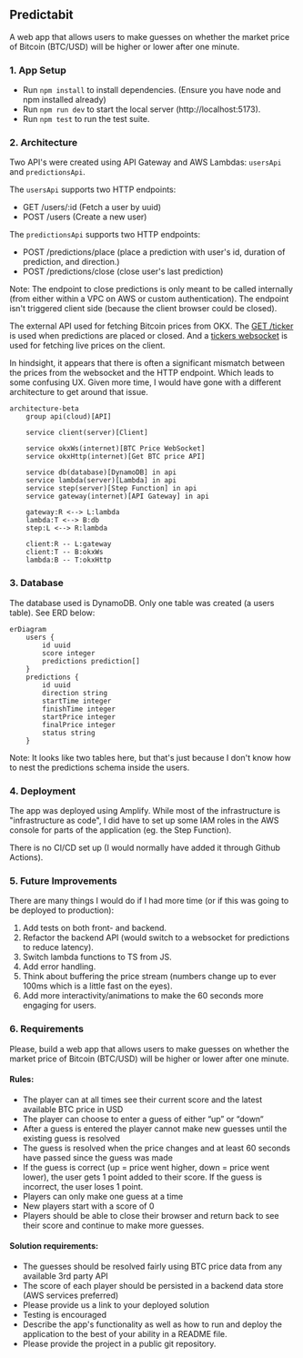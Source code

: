 ## Predictabit

A web app that allows users to make guesses on whether the market price of Bitcoin (BTC/USD) will be higher or lower after one minute.

### 1. App Setup

- Run `npm install` to install dependencies. (Ensure you have node and npm installed already)
- Run `npm run dev` to start the local server (http://localhost:5173).
- Run `npm test` to run the test suite.

### 2. Architecture

Two API's were created using API Gateway and AWS Lambdas: `usersApi` and `predictionsApi`.

The `usersApi` supports two HTTP endpoints:

- GET /users/:id (Fetch a user by uuid)
- POST /users (Create a new user)

The `predictionsApi` supports two HTTP endpoints:

- POST /predictions/place (place a prediction with user's id, duration of prediction, and direction.)
- POST /predictions/close (close user's last prediction)

Note: The endpoint to close predictions is only meant to be called internally (from either within a VPC on AWS or custom authentication).
The endpoint isn't triggered client side (because the client browser could be closed).

The external API used for fetching Bitcoin prices from OKX. The [GET /ticker](https://www.okx.com/docs-v5/en/#order-book-trading-market-data-get-ticker) is used when predictions are placed or closed. And a [tickers websocket](https://www.okx.com/docs-v5/en/#order-book-trading-market-data-ws-tickers-channel) is used for fetching live prices on the client.

In hindsight, it appears that there is often a significant mismatch between the prices from the websocket and the HTTP endpoint. Which leads to some confusing UX. Given more time, I would have gone with a different architecture to get around that issue.

```mermaid
architecture-beta
    group api(cloud)[API]

    service client(server)[Client]

    service okxWs(internet)[BTC Price WebSocket]
    service okxHttp(internet)[Get BTC price API]

    service db(database)[DynamoDB] in api
    service lambda(server)[Lambda] in api
    service step(server)[Step Function] in api
    service gateway(internet)[API Gateway] in api

    gateway:R <--> L:lambda
    lambda:T <--> B:db
    step:L <--> R:lambda

    client:R -- L:gateway
    client:T -- B:okxWs
    lambda:B -- T:okxHttp
```

### 3. Database

The database used is DynamoDB. Only one table was created (a users table). See ERD below:

```mermaid
erDiagram
    users {
        id uuid
        score integer
        predictions prediction[]
    }
    predictions {
        id uuid
        direction string
        startTime integer
        finishTime integer
        startPrice integer
        finalPrice integer
        status string
    }
```

Note: It looks like two tables here, but that's just because I don't know how to nest the predictions schema inside the users.

### 4. Deployment

The app was deployed using Amplify. While most of the infrastructure is "infrastructure as code", I did have to set up some IAM roles in the AWS console for parts of the application (eg. the Step Function).

There is no CI/CD set up (I would normally have added it through Github Actions).

### 5. Future Improvements

There are many things I would do if I had more time (or if this was going to be deployed to production):

1. Add tests on both front- and backend.
2. Refactor the backend API (would switch to a websocket for predictions to reduce latency).
3. Switch lambda functions to TS from JS.
4. Add error handling.
5. Think about buffering the price stream (numbers change up to ever 100ms which is a little fast on the eyes).
6. Add more interactivity/animations to make the 60 seconds more engaging for users.

### 6. Requirements

Please, build a web app that allows users to make guesses on whether the market price of Bitcoin (BTC/USD) will be higher or lower after one minute.

#### Rules:

- The player can at all times see their current score and the latest available BTC price in USD
- The player can choose to enter a guess of either “up” or “down“
- After a guess is entered the player cannot make new guesses until the existing guess is resolved
- The guess is resolved when the price changes and at least 60 seconds have passed since the guess was made
- If the guess is correct (up = price went higher, down = price went lower), the user gets 1 point added to their score. If the guess is incorrect, the user loses 1 point.
- Players can only make one guess at a time
- New players start with a score of 0
- Players should be able to close their browser and return back to see their score and continue to make more guesses.

#### Solution requirements:

- The guesses should be resolved fairly using BTC price data from any available 3rd party API
- The score of each player should be persisted in a backend data store (AWS services preferred)
- Please provide us a link to your deployed solution
- Testing is encouraged
- Describe the app's functionality as well as how to run and deploy the application to the best of your ability in a README file.
- Please provide the project in a public git repository.
